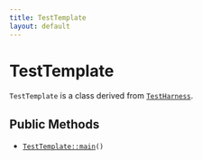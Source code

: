 ```yaml
---
title: TestTemplate
layout: default
---
```


# TestTemplate

<code>TestTemplate</code> is a class derived from <code><a href="TestHarness">TestHarness</a></code>.

## Public Methods

* <code><a href="TestTemplate%3A%3Amain">TestTemplate::main</a>()</code>

